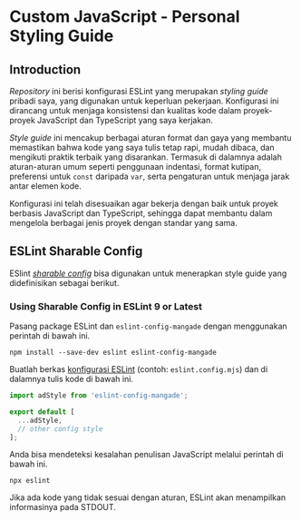 # Custom JavaScript - Personal Styling Guide

## Introduction


*Repository* ini berisi konfigurasi ESLint yang merupakan *styling guide* pribadi saya, yang digunakan untuk keperluan pekerjaan. Konfigurasi ini dirancang untuk menjaga konsistensi dan kualitas kode dalam proyek-proyek JavaScript dan TypeScript yang saya kerjakan.

*Style guide* ini mencakup berbagai aturan format dan gaya yang membantu memastikan bahwa kode yang saya tulis tetap rapi, mudah dibaca, dan mengikuti praktik terbaik yang disarankan. Termasuk di dalamnya adalah aturan-aturan umum seperti penggunaan indentasi, format kutipan, preferensi untuk `const` daripada `var`, serta pengaturan untuk menjaga jarak antar elemen kode.

Konfigurasi ini telah disesuaikan agar bekerja dengan baik untuk proyek berbasis JavaScript dan TypeScript, sehingga dapat membantu dalam mengelola berbagai jenis proyek dengan standar yang sama.

## ESLint Sharable Config

 ESlint *[sharable config](https://eslint.org/docs/latest/extend/shareable-configs)* bisa digunakan untuk menerapkan style guide yang didefinisikan sebagai berikut.

### Using Sharable Config in ESLint  9 or Latest

Pasang package ESLint dan `eslint-config-mangade` dengan menggunakan perintah di bawah ini.

```shell
npm install --save-dev eslint eslint-config-mangade
```

Buatlah berkas [konfigurasi ESLint](https://eslint.org/docs/latest/use/configure/#extending-configuration-files) (contoh: `eslint.config.mjs`) dan di dalamnya tulis kode di bawah ini.

```javascript
import adStyle from 'eslint-config-mangade';

export default [
  ...adStyle,
  // other config style
];

```

Anda bisa mendeteksi kesalahan penulisan JavaScript melalui perintah di bawah ini.

```shell
npx eslint
```

Jika ada kode yang tidak sesuai dengan aturan, ESLint akan menampilkan informasinya pada STDOUT.
